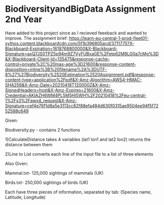 # BiodiversityandBigData Assignment 2nd Year

Have added to this project since as I recieved feeeback and wanted to improve.
The assignment brief: https://learn-eu-central-1-prod-fleet01-xythos.content.blackboardcdn.com/5f1b396805acd/3711775?X-Blackboard-Expiration=1618768800000&X-Blackboard-Signature=axQ7JS0TPZ5p94m9Z7VyFUBxaGE%2Fetp62M9LG0a7cMg%3D&X-Blackboard-Client-Id=135475&response-cache-control=private%2C%20max-age%3D21600&response-content-disposition=inline%3B%20filename%2A%3DUTF-8%27%27Biodiversity%2520Estimation%2520Assignment.pdf&response-content-type=application%2Fpdf&X-Amz-Algorithm=AWS4-HMAC-SHA256&X-Amz-Date=20210418T120000Z&X-Amz-SignedHeaders=host&X-Amz-Expires=21600&X-Amz-Credential=AKIAZH6WM4PL5M5HI5WH%2F20210418%2Feu-central-1%2Fs3%2Faws4_request&X-Amz-Signature=cef4e76f1d8a5e3113cc82f88efa484d630f0315ae9504ee94f5f7252588c649

Given:

Biodiversity.py - contains 2 functions

1)CalculateDistance takes 4 variables (lat1 lon1 and lat2 lon2) returns the distance between them

2)Line to List converts each line of the input file to a list of three elements


Also Given:

Mammal.txt- 125,000 sightings of mammals (UK)

Birds.txt- 250,000 sightings of birds (UK)

Each have three pieces of information, separated by tab: (Species name, Latitude, Longitude)
